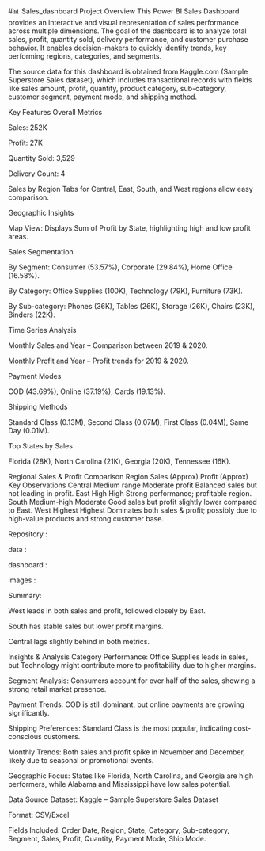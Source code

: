 #📊 Sales_dashboard
Project Overview
This Power BI Sales Dashboard provides an interactive and visual representation of sales performance across multiple dimensions. The goal of the dashboard is to analyze total sales, profit, quantity sold, delivery performance, and customer purchase behavior. It enables decision-makers to quickly identify trends, key performing regions, categories, and segments.

The source data for this dashboard is obtained from Kaggle.com (Sample Superstore Sales dataset), which includes transactional records with fields like sales amount, profit, quantity, product category, sub-category, customer segment, payment mode, and shipping method.

Key Features
Overall Metrics

Sales: 252K

Profit: 27K

Quantity Sold: 3,529

Delivery Count: 4

Sales by Region
Tabs for Central, East, South, and West regions allow easy comparison.

Geographic Insights

Map View: Displays Sum of Profit by State, highlighting high and low profit areas.

Sales Segmentation

By Segment: Consumer (53.57%), Corporate (29.84%), Home Office (16.58%).

By Category: Office Supplies (100K), Technology (79K), Furniture (73K).

By Sub-category: Phones (36K), Tables (26K), Storage (26K), Chairs (23K), Binders (22K).

Time Series Analysis

Monthly Sales and Year – Comparison between 2019 & 2020.

Monthly Profit and Year – Profit trends for 2019 & 2020.

Payment Modes

COD (43.69%), Online (37.19%), Cards (19.13%).

Shipping Methods

Standard Class (0.13M), Second Class (0.07M), First Class (0.04M), Same Day (0.01M).

Top States by Sales

Florida (28K), North Carolina (21K), Georgia (20K), Tennessee (16K).

Regional Sales & Profit Comparison
Region	Sales (Approx)	Profit (Approx)	Key Observations
Central	Medium range	Moderate profit	Balanced sales but not leading in profit.
East	High	High	Strong performance; profitable region.
South	Medium-high	Moderate	Good sales but profit slightly lower compared to East.
West	Highest	Highest	Dominates both sales & profit; possibly due to high-value products and strong customer base.

Repository : 

data : 

dashboard : 

images : 


Summary:

West leads in both sales and profit, followed closely by East.

South has stable sales but lower profit margins.

Central lags slightly behind in both metrics.

Insights & Analysis
Category Performance: Office Supplies leads in sales, but Technology might contribute more to profitability due to higher margins.

Segment Analysis: Consumers account for over half of the sales, showing a strong retail market presence.

Payment Trends: COD is still dominant, but online payments are growing significantly.

Shipping Preferences: Standard Class is the most popular, indicating cost-conscious customers.

Monthly Trends: Both sales and profit spike in November and December, likely due to seasonal or promotional events.

Geographic Focus: States like Florida, North Carolina, and Georgia are high performers, while Alabama and Mississippi have low sales potential.

Data Source
Dataset: Kaggle – Sample Superstore Sales Dataset

Format: CSV/Excel

Fields Included: Order Date, Region, State, Category, Sub-category, Segment, Sales, Profit, Quantity, Payment Mode, Ship Mode.


